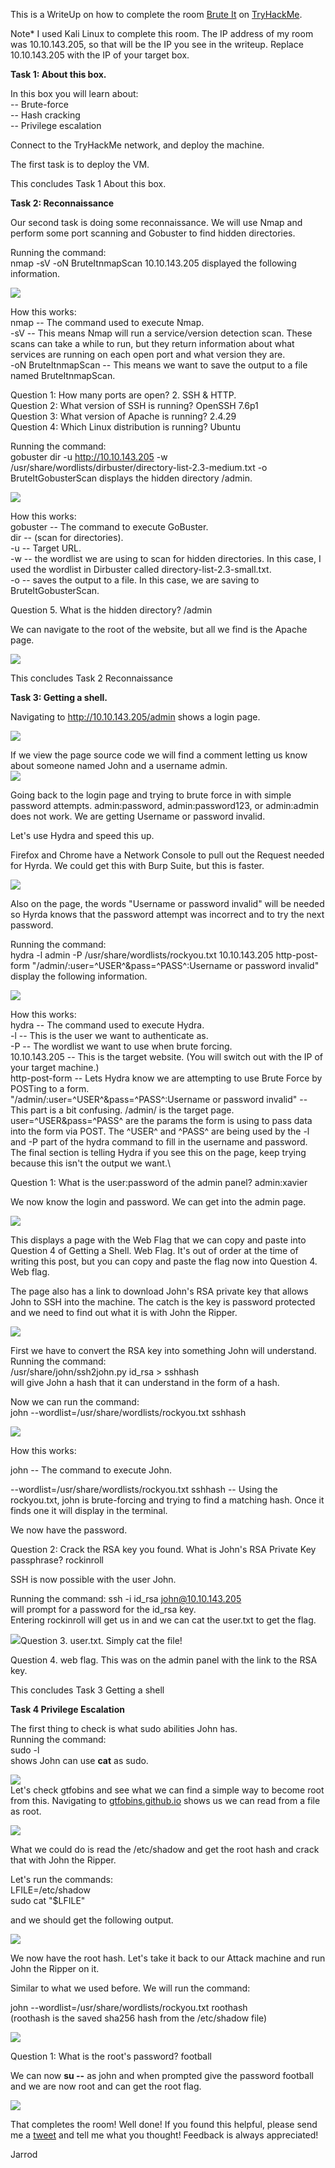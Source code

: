 This is a WriteUp on how to complete the room [Brute It](https://tryhackme.com/room/bruteit) on [TryHackMe](https://tryhackme.com).

Note* I used Kali Linux to complete this room. The IP address of my room was 10.10.143.205, so that will be the IP you see in the writeup. Replace 10.10.143.205 with the IP of your target box.

**Task 1: About this box.**

In this box you will learn about:\
-- Brute-force\
-- Hash cracking\
-- Privilege escalation

Connect to the TryHackMe network, and deploy the machine.

The first task is to deploy the VM.

This concludes Task 1 About this box.

**Task 2: Reconnaissance**

Our second task is doing some reconnaissance. We will use Nmap and perform some port scanning and Gobuster to find hidden directories.

Running the command:\
nmap -sV -oN BruteItnmapScan 10.10.143.205 displayed the following information.

![](https://jarrodrizor.com/wp-content/uploads/2021/04/BruteItNmapScan.png)

How this works:\
nmap -- The command used to execute Nmap.\
-sV -- This means Nmap will run a service/version detection scan. These scans can take a while to run, but they return information about what services are running on each open port and what version they are.\
-oN BruteItnmapScan -- This means we want to save the output to a file named BruteItnmapScan.

Question 1: How many ports are open? 2. SSH & HTTP.\
Question 2: What version of SSH is running? OpenSSH 7.6p1\
Question 3: What version of Apache is running? 2.4.29\
Question 4: Which Linux distribution is running? Ubuntu

Running the command:\
gobuster dir -u http://10.10.143.205 -w /usr/share/wordlists/dirbuster/directory-list-2.3-medium.txt -o BruteItGobusterScan displays the hidden directory /admin.

![](https://jarrodrizor.com/wp-content/uploads/2021/04/BruteItGobusterScan.png)

How this works:\
gobuster -- The command to execute GoBuster.\
dir -- (scan for directories).\
-u -- Target URL.\
-w -- the wordlist we are using to scan for hidden directories. In this case, I used the wordlist in Dirbuster called directory-list-2.3-small.txt.\
-o -- saves the output to a file. In this case, we are saving to BruteItGobusterScan.

Question 5. What is the hidden directory? /admin

We can navigate to the root of the website, but all we find is the Apache page.

![](https://jarrodrizor.com/wp-content/uploads/2021/04/BruteItRootWebPageScreenShot.png)

This concludes Task 2 Reconnaissance

**Task 3: Getting a shell.**

Navigating to http://10.10.143.205/admin shows a login page.

![](https://jarrodrizor.com/wp-content/uploads/2021/04/BruteItAdminPage.png)

If we view the page source code we will find a comment letting us know about someone named John and a username admin.\
![](https://jarrodrizor.com/wp-content/uploads/2021/04/BruteItAdminPageSource.png)

Going back to the login page and trying to brute force in with simple password attempts. admin:password, admin:password123, or admin:admin does not work. We are getting Username or password invalid.

Let's use Hydra and speed this up.

Firefox and Chrome have a Network Console to pull out the Request needed for Hyrda. We could get this with Burp Suite, but this is faster.

![](https://jarrodrizor.com/wp-content/uploads/2021/04/BruteItNetworkRequest.png)

Also on the page, the words "Username or password invalid" will be needed so Hyrda knows that the password attempt was incorrect and to try the next password.

Running the command:\
hydra -l admin -P /usr/share/wordlists/rockyou.txt 10.10.143.205 http-post-form "/admin/:user=^USER^&pass=^PASS^:Username or password invalid" display the following information.

![](https://jarrodrizor.com/wp-content/uploads/2021/04/BruteItHydraScreenshot.png)

How this works:\
hydra -- The command used to execute Hydra.\
-l -- This is the user we want to authenticate as.\
-P -- The wordlist we want to use when brute forcing.\
10.10.143.205 -- This is the target website. (You will switch out with the IP of your target machine.)\
http-post-form -- Lets Hydra know we are attempting to use Brute Force by\
POSTing to a form.\
"/admin/:user=^USER^&pass=^PASS^:Username or password invalid" -- This part is a bit confusing.
/admin/ is the target page.\
user=^USER&pass=^PASS^ are the params the form is using to pass data into the form via POST. The ^USER^ and ^PASS^ are being used by the -l and -P part of the hydra command to fill in the username and password.\
The final section is telling Hydra if you see this on the page, keep trying because this isn't the output we want.\

Question 1: What is the user:password of the admin panel? admin:xavier

We now know the login and password. We can get into the admin page.

![](https://jarrodrizor.com/wp-content/uploads/2021/04/BruteItAdminLoggedIn.png)

This displays a page with the Web Flag that we can copy and paste into Question 4 of Getting a Shell. Web Flag. It's out of order at the time of writing this post, but you can copy and paste the flag now into Question 4. Web flag.

The page also has a link to download John's RSA private key that allows John to SSH into the machine. The catch is the key is password protected and we need to find out what it is with John the Ripper.

![](https://jarrodrizor.com/wp-content/uploads/2021/04/BruteItJohnKeyScreenshot.png)

First we have to convert the RSA key into something John will understand.\
Running the command:\
/usr/share/john/ssh2john.py id_rsa > sshhash\
will give John a hash that it can understand in the form of a hash.

Now we can run the command:\
john --wordlist=/usr/share/wordlists/rockyou.txt sshhash

![](https://jarrodrizor.com/wp-content/uploads/2021/04/BruteItJohn.png)

How this works:

john -- The command to execute John.

--wordlist=/usr/share/wordlists/rockyou.txt sshhash -- Using the rockyou.txt, john is brute-forcing and trying to find a matching hash. Once it finds one it will display in the terminal.

We now have the password.

Question 2: Crack the RSA key you found. What is John's RSA Private Key passphrase? rockinroll

SSH is now possible with the user John.

Running the command: ssh -i id_rsa john@10.10.143.205\
will prompt for a password for the id_rsa key.\
Entering rockinroll will get us in and we can cat the user.txt to get the flag.

![](https://jarrodrizor.com/wp-content/uploads/2021/04/BruteItUserFlag.png)Question 3. user.txt. Simply cat the file!

Question 4. web flag. This was on the admin panel with the link to the RSA key.

This concludes Task 3 Getting a shell

**Task 4 Privilege Escalation**

The first thing to check is what sudo abilities John has.\
Running the command:\
sudo -l\
shows John can use **cat** as sudo.

![](https://jarrodrizor.com/wp-content/uploads/2021/04/BruteItJohnsudocommandsScreenshot.png)\
Let's check gtfobins and see what we can find a simple way to become root from this. Navigating to [gtfobins.github.io](https://gtfobins.github.io/gtfobins/cat/#sudo) shows us we can read from a file as root.

![](https://jarrodrizor.com/wp-content/uploads/2021/04/BruteItCatSudo.png)

What we could do is read the /etc/shadow and get the root hash and crack that with John the Ripper.

Let's run the commands:\
LFILE=/etc/shadow\
sudo cat "$LFILE"

and we should get the following output.

![](https://jarrodrizor.com/wp-content/uploads/2021/04/BruteItShadowFile.png)

We now have the root hash. Let's take it back to our Attack machine and run John the Ripper on it.

Similar to what we used before. We will run the command:

john --wordlist=/usr/share/wordlists/rockyou.txt roothash\
(roothash is the saved sha256 hash from the /etc/shadow file)

![](https://jarrodrizor.com/wp-content/uploads/2021/04/BruteItRootPassword.png)

Question 1: What is the root's password? football

We can now **su --** as john and when prompted give the password football and we are now root and can get the root flag.

![](https://jarrodrizor.com/wp-content/uploads/2021/04/BruteItRootFlag.png)

That completes the room! Well done! If you found this helpful, please send me a [tweet](https://twitter.com/JarrodR87) and tell me what you thought! Feedback is always appreciated!

Jarrod
